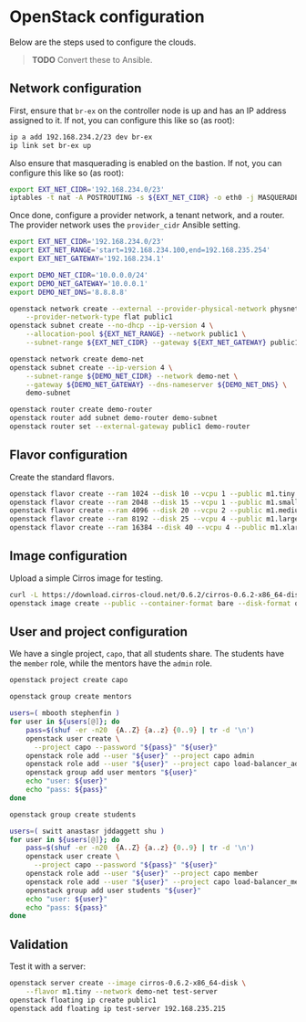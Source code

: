 # OpenStack configuration

Below are the steps used to configure the clouds.

> **TODO**
> Convert these to Ansible.

## Network configuration

First, ensure that `br-ex` on the controller node is up and has an IP address
assigned to it. If not, you can configure this like so (as root):

```bash
ip a add 192.168.234.2/23 dev br-ex
ip link set br-ex up
```

Also ensure that masquerading is enabled on the bastion. If not, you can
configure this like so (as root):

```bash
export EXT_NET_CIDR='192.168.234.0/23'
iptables -t nat -A POSTROUTING -s ${EXT_NET_CIDR} -o eth0 -j MASQUERADE
```

Once done, configure a provider network, a tenant network, and a router. The
provider network uses the `provider_cidr` Ansible setting.

```bash
export EXT_NET_CIDR='192.168.234.0/23'
export EXT_NET_RANGE='start=192.168.234.100,end=192.168.235.254'
export EXT_NET_GATEWAY='192.168.234.1'

export DEMO_NET_CIDR='10.0.0.0/24'
export DEMO_NET_GATEWAY='10.0.0.1'
export DEMO_NET_DNS='8.8.8.8'

openstack network create --external --provider-physical-network physnet1 \
    --provider-network-type flat public1
openstack subnet create --no-dhcp --ip-version 4 \
    --allocation-pool ${EXT_NET_RANGE} --network public1 \
    --subnet-range ${EXT_NET_CIDR} --gateway ${EXT_NET_GATEWAY} public1-subnet

openstack network create demo-net
openstack subnet create --ip-version 4 \
    --subnet-range ${DEMO_NET_CIDR} --network demo-net \
    --gateway ${DEMO_NET_GATEWAY} --dns-nameserver ${DEMO_NET_DNS} \
    demo-subnet

openstack router create demo-router
openstack router add subnet demo-router demo-subnet
openstack router set --external-gateway public1 demo-router
```

## Flavor configuration

Create the standard flavors.

```bash
openstack flavor create --ram 1024 --disk 10 --vcpu 1 --public m1.tiny
openstack flavor create --ram 2048 --disk 15 --vcpu 1 --public m1.small
openstack flavor create --ram 4096 --disk 20 --vcpu 2 --public m1.medium
openstack flavor create --ram 8192 --disk 25 --vcpu 4 --public m1.large
openstack flavor create --ram 16384 --disk 40 --vcpu 4 --public m1.xlarge
```

## Image configuration

Upload a simple Cirros image for testing.

```bash
curl -L https://download.cirros-cloud.net/0.6.2/cirros-0.6.2-x86_64-disk.img > /tmp/cirros-0.6.2-x86_64-disk.img
openstack image create --public --container-format bare --disk-format qcow2 --property hw_rng_model=virtio --file /tmp/cirros-0.6.2-x86_64-disk.img cirros-0.6.2-x86_64-disk
```

## User and project configuration

We have a single project, `capo`, that all students share. The students have
the `member` role, while the mentors have the `admin` role.

```bash
openstack project create capo

openstack group create mentors

users=( mbooth stephenfin )
for user in ${users[@]}; do
    pass=$(shuf -er -n20  {A..Z} {a..z} {0..9} | tr -d '\n')
    openstack user create \
      --project capo --password "${pass}" "${user}"
    openstack role add --user "${user}" --project capo admin
    openstack role add --user "${user}" --project capo load-balancer_admin
    openstack group add user mentors "${user}"
    echo "user: ${user}"
    echo "pass: ${pass}"
done

openstack group create students

users=( switt anastasr jddaggett shu )
for user in ${users[@]}; do
    pass=$(shuf -er -n20  {A..Z} {a..z} {0..9} | tr -d '\n')
    openstack user create \
      --project capo --password "${pass}" "${user}"
    openstack role add --user "${user}" --project capo member
    openstack role add --user "${user}" --project capo load-balancer_member
    openstack group add user students "${user}"
    echo "user: ${user}"
    echo "pass: ${pass}"
done
```

## Validation

Test it with a server:

```bash
openstack server create --image cirros-0.6.2-x86_64-disk \
    --flavor m1.tiny --network demo-net test-server
openstack floating ip create public1
openstack add floating ip test-server 192.168.235.215
```
